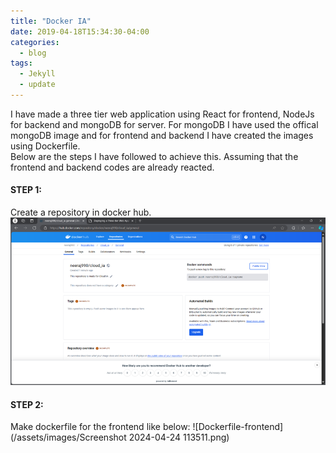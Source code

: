 ```yaml
---
title: "Docker IA"
date: 2019-04-18T15:34:30-04:00
categories:
  - blog
tags:
  - Jekyll
  - update
---
```

I have made a three tier web application using React for frontend, NodeJs for backend and mongoDB for server. For mongoDB I have used the offical mongoDB image and for frontend and backend I have created the images using Dockerfile. 
<br>
Below are the steps I have followed to achieve this.
Assuming that the frontend and backend codes are already reacted.

#### STEP 1:

Create a repository in docker hub.
![Docker-hub](/assets/images/image.png)

#### STEP 2:
Make dockerfile for the frontend like below:
![Dockerfile-frontend](/assets/images/Screenshot 2024-04-24 113511.png)

